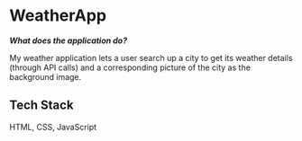 # WeatherApp

***What does the application do?***

My weather application lets a user search up a city to get its weather details (through API calls) and a corresponding picture of the city as the background image.

## Tech Stack 

HTML, CSS, JavaScript

